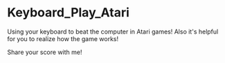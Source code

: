 # Keyboard_Play_Atari
Using your keyboard to beat the computer in Atari games! Also it's helpful for you to realize how the game works!

Share your score with me!
